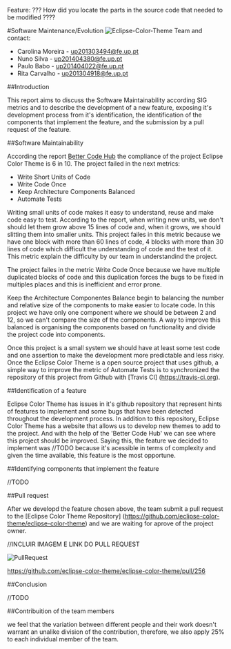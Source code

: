 Feature: ???
How did you locate the parts in the source code that needed to be modified ????

#Software Maintenance/Evolution
![Eclipse-Color-Theme](http://p2.pdt-extensions.org/images/colorthemes/screenshot.png)
Team and contact:
* Carolina Moreira - up201303494@fe.up.pt
* Nuno Silva - up201404380@fe.up.pt
* Paulo Babo - up201404022@fe.up.pt
* Rita Carvalho - up201304918@fe.up.pt

##Introduction

This report aims to discuss the Software Maintainability according SIG metrics and to describe the development of a new feature, exposing it's development process from it's identification, the identification of the components that implement the feature, and the submission by a pull request of the feature.

##Software Maintainability

According the report [Better Code Hub](https://github.com/Miridinia/eclipse-color-theme/blob/master/ESOF-docs/Resources/Better%20Code%20Hub.pdf) the compliance of the project Eclipse Color Theme is 6 in 10. The project failed in the next metrics:

* Write Short Units of Code
* Write Code Once
* Keep Architecture Components Balanced
* Automate Tests

Writing small units of code makes it easy to understand, reuse and make code easy to test. According to the report, when writing new units, we don't should let them grow above 15 lines of code and, when it grows, we should slitting them into smaller units. This project failes in this metric because we have one block with more than 60 lines of code, 4 blocks with more than 30 lines of code which difficult the understanding of code and the test of it. This metric explain the difficulty by our team in understandind the project.

The project failes in the metric Write Code Once because we have multiple duplicated blocks of code and this duplication forces the bugs to be fixed in multiples places and this is inefficient and error prone.

Keep the Architecture Componentes Balance begin to balancing the number and relative size of the components to make easier to locate code. In this project we have only one component where we should be between 2 and 12, so we can't compare the size of the components. A way to improve this balanced is organising the components based on functionality and divide the project code into components.

Once this project is a small system we should have at least some test code and one assertion to make the development more predictable and less risky. Once the Eclipse Color Theme is a open source project that uses github, a simple way to improve the metric of Automate Tests is to synchronized the repository of this project from Github with [Travis CI] (https://travis-ci.org).

##Identification of a feature

Eclipse Color Theme has issues in it's github repository that represent hints of features to implement and some bugs that have been detected throughout the development process. In addition to this repository, Eclipse Color Theme has a website that allows us to develop new themes to add to the project. And with the help of the 'Better Code Hub' we can see where this project should be improved.
Saying this, the feature we decided to implement was //TODO because it's acessible in terms of complexity and given the time available, this feature is the most opportune.

##Identifying components that implement the feature

//TODO

##Pull request

After we developd the feature chosen above, the team submit a pull request to the [Eclipse Color Theme Repository] (https://github.com/eclipse-color-theme/eclipse-color-theme) and we are waiting for aprove of the project owner.

//INCLUIR IMAGEM E LINK DO PULL REQUEST

![PullRequest]()

https://github.com/eclipse-color-theme/eclipse-color-theme/pull/256

##Conclusion

//TODO

##Contribuition of the team members

we feel that the variation between different people and their work doesn't warrant an unalike division of the contribution, therefore, we also apply 25% to each individual member of the team.
